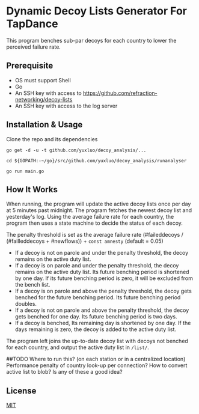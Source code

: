 # Dynamic Decoy Lists Generator For TapDance

This program benches sub-par decoys for each country to lower the perceived failure rate.

## Prerequisite
- OS must support Shell
- Go
- An SSH key with access to <https://github.com/refraction-networking/decoy-lists>
- An SSH key with access to the log server 


## Installation & Usage
Clone the repo and its dependencies

```go get -d -u -t github.com/yuxluo/decoy_analysis/...```

```cd ${GOPATH:-~/go}/src/github.com/yuxluo/decoy_analysis/runanalyser```

```go run main.go```



## How It Works
When running, the program will update the active decoy lists once per day at 5 minutes past midnight. The program fetches the newest decoy list and yesterday's log.
Using the average failure rate for each country, the program then uses a state machine to decide the status of each decoy. 

The penalty threshold is set as the average failure rate (#faileddecoys / (#failleddecoys + #newflows)) + ``const amnesty`` (default = 0.05)

- If a decoy is not on parole and under the penalty threshold, the decoy remains on the active duty list. 
- If a decoy is on parole and under the penalty threshold, the decoy remains on the active duty list. Its future benching period is shortened by one day. If its future benching period is zero, it will be excluded from the bench list. 
- If a decoy is on parole and above the penalty threshold, the decoy gets benched for the future benching period. Its future benching period doubles. 
- If a decoy is not on parole and above the penalty threshold, the decoy gets benched for one day. Its future benching period is two days. 
- If a decoy is benched, Its remaining day is shortened by one day. If the days remaining is zero, the decoy is added to the active duty list. 

The program left joins the up-to-date decoy list with decoys not benched for each country, and output the active duty list in `/list/`.

##TODO
Where to run this? (on each station or in a centralized location) 
Performance penalty of country look-up per connection? 
How to convert active list to blob? 
Is any of these a good idea?

## License
[MIT](https://choosealicense.com/licenses/mit/)
